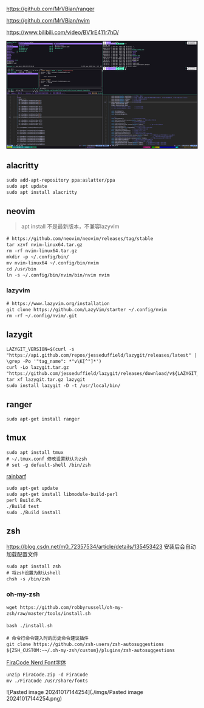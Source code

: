 https://github.com/MrVBian/ranger

https://github.com/MrVBian/nvim

https://www.bilibili.com/video/BV1rE411r7hD/

![tmux_lazygit](./imgs/tmux_lazygit.png)

## alacritty

```shell
sudo add-apt-repository ppa:aslatter/ppa
sudo apt update
sudo apt install alacritty
```
## neovim
> apt install 不是最新版本，不兼容lazyvim
```shell
# https://github.com/neovim/neovim/releases/tag/stable
tar xzvf nvim-linux64.tar.gz
rm -rf nvim-linux64.tar.gz
mkdir -p ~/.config/bin/
mv nvim-linux64 ~/.config/bin/nvim
cd /usr/bin
ln -s ~/.config/bin/nvim/bin/nvim nvim
```

### lazyvim
```shell
# https://www.lazyvim.org/installation
git clone https://github.com/LazyVim/starter ~/.config/nvim
rm -rf ~/.config/nvim/.git
```
## lazygit
```shell
LAZYGIT_VERSION=$(curl -s "https://api.github.com/repos/jesseduffield/lazygit/releases/latest" | \grep -Po '"tag_name": *"v\K[^"]*')
curl -Lo lazygit.tar.gz "https://github.com/jesseduffield/lazygit/releases/download/v${LAZYGIT_VERSION}/lazygit_${LAZYGIT_VERSION}_Linux_x86_64.tar.gz"
tar xf lazygit.tar.gz lazygit
sudo install lazygit -D -t /usr/local/bin/
```

## ranger
```shell
sudo apt-get install ranger
```
## tmux
```shell
sudo apt install tmux
# ~/.tmux.conf 修改设置默认为zsh
# set -g default-shell /bin/zsh
```
[rainbarf](https://github.com/creaktive/rainbarf/tree/v1.4)
```shell
sudo apt-get update
sudo apt-get install libmodule-build-perl
perl Build.PL
./Build test
sudo ./Build install
```

## zsh
https://blog.csdn.net/m0_72357534/article/details/135453423
安装后会自动加载配置文件
```shell
sudo apt install zsh
# 将zsh设置为默认shell
chsh -s /bin/zsh
```
### oh-my-zsh
```shell
wget https://github.com/robbyrussell/oh-my-zsh/raw/master/tools/install.sh

bash ./install.sh

# 命令行命令键入时的历史命令建议插件
git clone https://github.com/zsh-users/zsh-autosuggestions ${ZSH_CUSTOM:-~/.oh-my-zsh/custom}/plugins/zsh-autosuggestions
```

[FiraCode Nerd Font字体](https://github.com/ryanoasis/nerd-fonts)

```shell
unzip FiraCode.zip -d FiraCode
mv ./FiraCode /usr/share/fonts
```

![Pasted image 20241017144254](./imgs/Pasted image 20241017144254.png)
